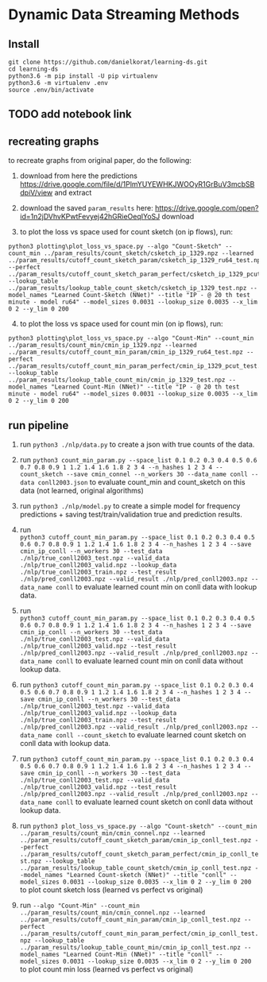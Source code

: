 # Dynamic Data Streaming Methods

## Install
 
```
git clone https://github.com/danielkorat/learning-ds.git
cd learning-ds
python3.6 -m pip install -U pip virtualenv
python3.6 -m virtualenv .env
source .env/bin/activate

```

## TODO add notebook link

## recreating graphs
to recreate graphs from original paper, do the following:
1. download from here the predictions https://drive.google.com/file/d/1PlmYUYEWHKJWOOyR1GrBuV3mcbSBdpiV/view and extract
2. download the saved ```param_results``` here: https://drive.google.com/open?id=1n2jDVhvKPwtFevyej42hGRieOeqIYoSJ
download

3. to plot the loss vs space used for count sketch (on ip flows), run:
```
python3 plotting\plot_loss_vs_space.py --algo "Count-Sketch" --count_min ../param_results/count_sketch/csketch_ip_1329.npz --learned ../param_results/cutoff_count_sketch_param/csketch_ip_1329_ru64_test.npz --perfect ../param_results/cutoff_count_sketch_param_perfect/csketch_ip_1329_pcut_test.npz --lookup_table ../param_results/lookup_table_count_sketch/csketch_ip_1329_test.npz --model_names "Learned Count-Sketch (NNet)" --title "IP - @ 20 th test minute - model ru64" --model_sizes 0.0031 --lookup_size 0.0035 --x_lim 0 2 --y_lim 0 200
``` 

4. to plot the loss vs space used for count min (on ip flows), run:
```
python3 plotting\plot_loss_vs_space.py --algo "Count-Min" --count_min ../param_results/count_min/cmin_ip_1329.npz --learned ../param_results/cutoff_count_min_param/cmin_ip_1329_ru64_test.npz --perfect ../param_results/cutoff_count_min_param_perfect/cmin_ip_1329_pcut_test.npz --lookup_table ../param_results/lookup_table_count_min/cmin_ip_1329_test.npz --model_names "Learned Count-Min (NNet)" --title "IP - @ 20 th test minute - model ru64" --model_sizes 0.0031 --lookup_size 0.0035 --x_lim 0 2 --y_lim 0 200
``` 

## run pipeline
1. run 
   ```python3 ./nlp/data.py```
   to create a json with true counts of the data.
2. run 
   ```python3 count_min_param.py --space_list 0.1 0.2 0.3 0.4 0.5 0.6 0.7 0.8 0.9 1 1.2 1.4 1.6 1.8 2 3 4 --n_hashes 1 2 3 4 --count_sketch --save cmin_connel --n_workers 30 --data_name conll --data conll2003.json```
   to evaluate count_min and count_sketch on this data (not learned, original algorithms)
3. run
   ```python3 ./nlp/model.py```
   to create a simple model for frequency predictions + saving test/train/validation true 
   and prediction results.
   
4. run  
   ```python3 cutoff_count_min_param.py --space_list 0.1 0.2 0.3 0.4 0.5 0.6 0.7 0.8 0.9 1 1.2 1.4 1.6 1.8 2 3 4 --n_hashes 1 2 3 4 --save cmin_ip_conll --n_workers 30 --test_data ./nlp/true_conll2003_test.npz --valid_data ./nlp/true_conll2003_valid.npz --lookup_data ./nlp/true_conll2003_train.npz --test_result ./nlp/pred_conll2003.npz --valid_result ./nlp/pred_conll2003.npz --data_name conll```
   to evaluate learned count min on conll data with lookup data.
   
5. run  
   ```python3 cutoff_count_min_param.py --space_list 0.1 0.2 0.3 0.4 0.5 0.6 0.7 0.8 0.9 1 1.2 1.4 1.6 1.8 2 3 4 --n_hashes 1 2 3 4 --save cmin_ip_conll --n_workers 30 --test_data ./nlp/true_conll2003_test.npz --valid_data ./nlp/true_conll2003_valid.npz --test_result ./nlp/pred_conll2003.npz --valid_result ./nlp/pred_conll2003.npz --data_name conll```
   to evaluate learned count min on conll data without lookup data.

6. run 
   ```python3 cutoff_count_min_param.py --space_list 0.1 0.2 0.3 0.4 0.5 0.6 0.7 0.8 0.9 1 1.2 1.4 1.6 1.8 2 3 4 --n_hashes 1 2 3 4 --save cmin_ip_conll --n_workers 30 --test_data ./nlp/true_conll2003_test.npz --valid_data ./nlp/true_conll2003_valid.npz --lookup_data ./nlp/true_conll2003_train.npz --test_result ./nlp/pred_conll2003.npz --valid_result ./nlp/pred_conll2003.npz --data_name conll --count_sketch```
   to evaluate learned count sketch on conll data with lookup data.
   
7. run 
   ```python3 cutoff_count_min_param.py --space_list 0.1 0.2 0.3 0.4 0.5 0.6 0.7 0.8 0.9 1 1.2 1.4 1.6 1.8 2 3 4 --n_hashes 1 2 3 4 --save cmin_ip_conll --n_workers 30 --test_data ./nlp/true_conll2003_test.npz --valid_data ./nlp/true_conll2003_valid.npz --test_result ./nlp/pred_conll2003.npz --valid_result ./nlp/pred_conll2003.npz --data_name conll```
   to evaluate learned count sketch on conll data without lookup data.
   
8. run 
```python3 plot_loss_vs_space.py --algo "Count-sketch" --count_min ../param_results/count_min/cmin_connel.npz --learned ../param_results/cutoff_count_sketch_param/cmin_ip_conll_test.npz --perfect ../param_results/cutoff_count_sketch_param_perfect/cmin_ip_conll_test.npz --lookup_table ../param_results/lookup_table_count_sketch/cmin_ip_conll_test.npz --model_names "Learned Count-sketch (NNet)" --title "conll" --model_sizes 0.0031 --lookup_size 0.0035 --x_lim 0 2 --y_lim 0 200```
   to plot count sketch loss (learned vs perfect vs original)

9. run
```--algo "Count-Min" --count_min ../param_results/count_min/cmin_connel.npz --learned ../param_results/cutoff_count_min_param/cmin_ip_conll_test.npz --perfect ../param_results/cutoff_count_min_param_perfect/cmin_ip_conll_test.npz --lookup_table ../param_results/lookup_table_count_min/cmin_ip_conll_test.npz --model_names "Learned Count-Min (NNet)" --title "conll" --model_sizes 0.0031 --lookup_size 0.0035 --x_lim 0 2 --y_lim 0 200```
   to plot count min loss (learned vs perfect vs original)
   